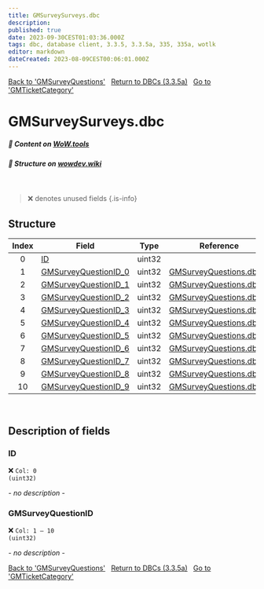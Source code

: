 ```yaml
---
title: GMSurveySurveys.dbc
description:
published: true
date: 2023-09-30CEST01:03:36.000Z
tags: dbc, database client, 3.3.5, 3.3.5a, 335, 335a, wotlk
editor: markdown
dateCreated: 2023-08-09CEST00:06:01.000Z
---
```

<a href="https://trinitycore.info/files/DBC/335/gmsurveyquestions" class="mt-5 v-btn v-btn--depressed v-btn--flat v-btn--outlined theme--light v-size--default darkblue--text text--lighten-3"><span class="v-btn__content"><i aria-hidden="true" class="v-icon notranslate v-icon--left mdi mdi-arrow-left theme--light"></i><span>Back to 'GMSurveyQuestions'</span></span></a>&nbsp;&nbsp;&nbsp;<a href="https://trinitycore.info/files/DBC/335/DBC" class="mt-5 v-btn v-btn--depressed v-btn--flat v-btn--outlined theme--light v-size--default darkblue--text text--lighten-3"><span class="v-btn__content"><i aria-hidden="true" class="v-icon notranslate v-icon--left mdi mdi-home-outline theme--light"></i><span>Return to DBCs (3.3.5a)</span></span></a>&nbsp;&nbsp;&nbsp;<a href="https://trinitycore.info/files/DBC/335/gmticketcategory" class="mt-5 v-btn v-btn--depressed v-btn--flat v-btn--outlined theme--light v-size--default darkblue--text text--lighten-3"><span class="v-btn__content"><span>Go to 'GMTicketCategory'</span><i aria-hidden="true" class="v-icon notranslate v-icon--right mdi mdi-arrow-right theme--light"></i></span></a>

# GMSurveySurveys.dbc
##### :open_book: Content on [WoW.tools](https://wow.tools/dbc/?dbc=gmsurveysurveys&build=3.3.5.12340)
##### :pencil: Structure on [wowdev.wiki](https://wowdev.wiki/DB/GMSurveySurveys)
&nbsp;

> :x: denotes unused fields
{.is-info}


## Structure

| Index | Field | Type | Reference |
| :---: | --- | :---: | --- |
| 0 | [ID](#id-alt) | uint32 |  |
| 1 | [GMSurveyQuestionID_0](#gmsurveyquestionid) | uint32 | [GMSurveyQuestions.dbc/0](/files/DBC/335/gmsurveyquestions#id-alt) |
| 2 | [GMSurveyQuestionID_1](#gmsurveyquestionid) | uint32 | [GMSurveyQuestions.dbc/0](/files/DBC/335/gmsurveyquestions#id-alt) |
| 3 | [GMSurveyQuestionID_2](#gmsurveyquestionid) | uint32 | [GMSurveyQuestions.dbc/0](/files/DBC/335/gmsurveyquestions#id-alt) |
| 4 | [GMSurveyQuestionID_3](#gmsurveyquestionid) | uint32 | [GMSurveyQuestions.dbc/0](/files/DBC/335/gmsurveyquestions#id-alt) |
| 5 | [GMSurveyQuestionID_4](#gmsurveyquestionid) | uint32 | [GMSurveyQuestions.dbc/0](/files/DBC/335/gmsurveyquestions#id-alt) |
| 6 | [GMSurveyQuestionID_5](#gmsurveyquestionid) | uint32 | [GMSurveyQuestions.dbc/0](/files/DBC/335/gmsurveyquestions#id-alt) |
| 7 | [GMSurveyQuestionID_6](#gmsurveyquestionid) | uint32 | [GMSurveyQuestions.dbc/0](/files/DBC/335/gmsurveyquestions#id-alt) |
| 8 | [GMSurveyQuestionID_7](#gmsurveyquestionid) | uint32 | [GMSurveyQuestions.dbc/0](/files/DBC/335/gmsurveyquestions#id-alt) |
| 9 | [GMSurveyQuestionID_8](#gmsurveyquestionid) | uint32 | [GMSurveyQuestions.dbc/0](/files/DBC/335/gmsurveyquestions#id-alt) |
| 10 | [GMSurveyQuestionID_9](#gmsurveyquestionid) | uint32 | [GMSurveyQuestions.dbc/0](/files/DBC/335/gmsurveyquestions#id-alt) |
&nbsp;
## Description of fields

### ID <!-- {#id-alt} -->
:x: <code>Col: 0 (uint32)</code>

*- no description -*
&nbsp;

### GMSurveyQuestionID
:x: <code>Col: 1 &ndash; 10 (uint32)</code>

*- no description -*
&nbsp;

<a href="https://trinitycore.info/files/DBC/335/gmsurveyquestions" class="mt-5 v-btn v-btn--depressed v-btn--flat v-btn--outlined theme--light v-size--default darkblue--text text--lighten-3"><span class="v-btn__content"><i aria-hidden="true" class="v-icon notranslate v-icon--left mdi mdi-arrow-left theme--light"></i><span>Back to 'GMSurveyQuestions'</span></span></a>&nbsp;&nbsp;&nbsp;<a href="https://trinitycore.info/files/DBC/335/DBC" class="mt-5 v-btn v-btn--depressed v-btn--flat v-btn--outlined theme--light v-size--default darkblue--text text--lighten-3"><span class="v-btn__content"><i aria-hidden="true" class="v-icon notranslate v-icon--left mdi mdi-home-outline theme--light"></i><span>Return to DBCs (3.3.5a)</span></span></a>&nbsp;&nbsp;&nbsp;<a href="https://trinitycore.info/files/DBC/335/gmticketcategory" class="mt-5 v-btn v-btn--depressed v-btn--flat v-btn--outlined theme--light v-size--default darkblue--text text--lighten-3"><span class="v-btn__content"><span>Go to 'GMTicketCategory'</span><i aria-hidden="true" class="v-icon notranslate v-icon--right mdi mdi-arrow-right theme--light"></i></span></a>
